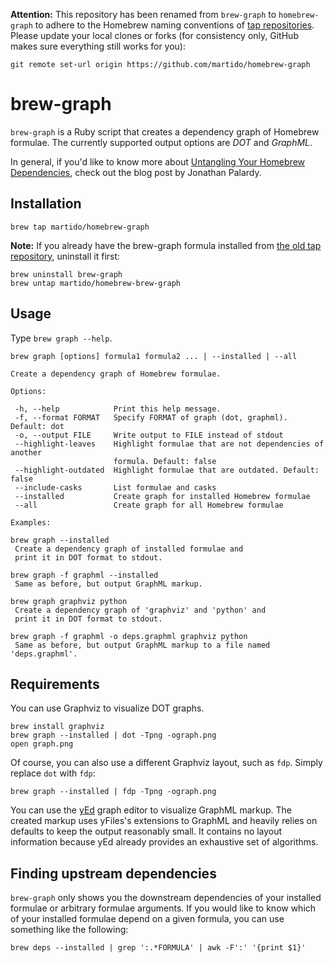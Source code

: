 **Attention:** This repository has been renamed from `brew-graph` to `homebrew-graph` to adhere to the Homebrew naming conventions of [tap repositories][3].
Please update your local clones or forks (for consistency only, GitHub makes sure everything still works for you):

    git remote set-url origin https://github.com/martido/homebrew-graph

# brew-graph

`brew-graph` is a Ruby script that creates a dependency graph of Homebrew formulae. The currently supported output options are *DOT* and *GraphML*.

In general, if you'd like to know more about [Untangling Your Homebrew Dependencies][2], check out the blog post by Jonathan Palardy.  

## Installation

    brew tap martido/homebrew-graph
    
**Note:** If you already have the brew-graph formula installed from [the old tap repository][4], uninstall it first:

    brew uninstall brew-graph
    brew untap martido/homebrew-brew-graph

## Usage

Type `brew graph --help`.

    brew graph [options] formula1 formula2 ... | --installed | --all
    
    Create a dependency graph of Homebrew formulae.
    
    Options:
    
     -h, --help            Print this help message.
     -f, --format FORMAT   Specify FORMAT of graph (dot, graphml). Default: dot
     -o, --output FILE     Write output to FILE instead of stdout     
     --highlight-leaves    Highlight formulae that are not dependencies of another
                           formula. Default: false
     --highlight-outdated  Highlight formulae that are outdated. Default: false
     --include-casks       List formulae and casks
     --installed           Create graph for installed Homebrew formulae
     --all                 Create graph for all Homebrew formulae
    
    Examples:
    
    brew graph --installed
     Create a dependency graph of installed formulae and
     print it in DOT format to stdout.
    
    brew graph -f graphml --installed
     Same as before, but output GraphML markup.
    
    brew graph graphviz python
     Create a dependency graph of 'graphviz' and 'python' and
     print it in DOT format to stdout.
    
    brew graph -f graphml -o deps.graphml graphviz python
     Same as before, but output GraphML markup to a file named 'deps.graphml'.

## Requirements
You can use Graphviz to visualize DOT graphs.

    brew install graphviz
    brew graph --installed | dot -Tpng -ograph.png
    open graph.png

Of course, you can also use a different Graphviz layout, such as `fdp`. Simply replace `dot` with `fdp`:

    brew graph --installed | fdp -Tpng -ograph.png

You can use the [yEd][1] graph editor to visualize GraphML markup. The created markup uses yFiles's extensions to GraphML and heavily relies on defaults to keep the output reasonably small. It contains no layout information because yEd already provides an exhaustive set of algorithms.

## Finding upstream dependencies

`brew-graph` only shows you the downstream dependencies of your installed formulae or arbitrary formulae arguments. If you would like to know which of your installed formulae depend on a given formula, you can use something like the following:  

    brew deps --installed | grep ':.*FORMULA' | awk -F':' '{print $1}'

[1]: http://www.yworks.com/en/products_yed_about.html
[2]: http://blog.jpalardy.com/posts/untangling-your-homebrew-dependencies
[3]: https://docs.brew.sh/How-to-Create-and-Maintain-a-Tap
[4]: https://github.com/martido/homebrew-brew-graph
